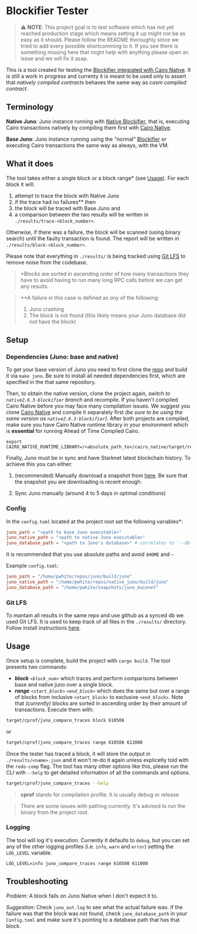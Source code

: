 # Blockifier Tester

> ⚠️ **NOTE**: This project goal is to test software which has not yet reached production stage which means setting it up might not be as easy as it should. Please follow the README thoroughly since we tried to add every possible shortcomming to it. If you see there is something missing here that might help with anything please open an issue and we will fix it asap.

This is a tool created for testing the [Blockifier integrated with Cairo Native](https://github.com/NethermindEth/blockifier). It is still a work in progress and currenty it is meant to be used only to assert that _natively compiled contracts_ behaves the same way as _casm compiled contract_.

## Terminology

**Native Juno**: Juno instance running with [Native Blockifier](https://github.com/NethermindEth/blockifier), that is, executing Cairo transactions natively by compiling them first with [Cairo Native](https://github.com/lambdaclass/cairo_native).

**Base Juno**: Juno instance running using the "normal" [Blockifier](https://github.com/starkware-libs/blockifier) or executing Cairo transactions the same way as always, with the VM.

## What it does

The tool takes either a single block or a block range\* (see [Usage](#usage)).
For each block it will:

1. attempt to trace the block with Native Juno
2. if the trace had no failures\*\* then
3. the block will be traced with Base Juno and
4. a comparison between the two results will be written in `./results/trace-<block_number>`.

Otherwise, if there was a failure, the block will be scanned (using binary search) until the faulty transaction is found. The report will be written in `./results/block-<block_number>`.

Please note that everything in `./results/` is being tracked using [Git LFS](#git-lfs) to remove noise from the codebase.

> \*Blocks are sorted in ascending order of how many transactions they have to avoid having to run many long RPC calls before we can get any results.

> \*\*A failure in this case is defined as _any_ of the following:
>
> 1. Juno crashing
> 2. The block is not found (this likely means your Juno database did not have the block)

## Setup

### Dependencies (Juno: base and native)

To get your base version of Juno you need to first clone the [repo](https://github.com/NethermindEth/juno) and build it via `make juno`. Be sure to install all needed dependencies first, which are specified in the that same repository.

Then, to obtain the native version, clone the project again, _switch to `native2.6.3-blockifier` branch_ and recompile. If you haven't compiled Cairo Native before you may face many compilation issues. We suggest you clone [Cairo Native](https://github.com/lambdaclass/cairo_native) and compile it separately first _(be sure to be using the same version as `native2.6.3-blockifier`)_. After both projects are compiled, make sure you have Cairo Native runtime library in your environment which is **essential** for running Ahead of Time Compiled Cairo.

```
export CAIRO_NATIVE_RUNTIME_LIBRARY=/<absolute_path_to>/cairo_native/target/release/libcairo_native_runtime.a
```

Finally, Juno must be in sync and have Starknet latest blockchain history. To achieve this you can either:

1. (recommended) Manually download a snapshot from [here](https://github.com/NethermindEth/juno). Be sure that the snapshot you are downloading is recent enough.

2. Sync Juno manually (around 4 to 5 days in optimal conditions)

### Config

In the `config.toml` located at the project root set the following variables\*:

```toml
juno_path = "<path to base Juno executable>"
juno_native_path = "<path to native Juno executable>"
juno_database_path = "<path to Juno's database>" # correlates to `--db-path` argument passed to Juno
```

It is recommended that you use absolute paths and avoid `$HOME` and `~`

Example `config.toml`:

```toml
juno_path = "/home/pwhite/repos/juno/build/juno"
juno_native_path = "/home/pwhite/repos/native_juno/build/juno"
juno_database_path = "/home/pwhite/snapshots/juno_mainnet"
```

### Git LFS

To mantain all results in the same repo and use github as a synced db we used Git LFS. It is used to keep track of all files in the `./results/` directory. Follow install instructions [here](https://git-lfs.com/).

## Usage

Once setup is complete, build the project with `cargo build`. The tool presents two commands:

- _**block** `<block_num>`_ which traces and perform comparisons between base and native juno over a single block.
- _**range** `<start_block>` `<end_block>`_ which does the same but over a range of blocks from inclusive `<start_block>` to exclusive `<end_block>`. Note that _(currently)_ blocks are sorted in ascending order by their amount of transactions.
  Execute them with:

```bash
target/cprof/juno_compare_traces block 610508
```

or

```bash
target/cprof/juno_compare_traces range 610508 611000
```

Once the tester has traced a block, it will store the output in `./results/<name>.json` and it won't re-do it again unless explicetly told with the `redo-comp` flag.
The tool has many other options like this, please run the CLI with `--help` to get detailed information of all the commands and options.

```bash
target/cprof/juno_compare_traces --help
```

> **cprof** stands for compilation profile. It is usually debug or release

> There are some issues with pathing currently. It's advised to run the binary from the project root.

### Logging

The tool will log it's execution. Currently it defaults to `debug`, but you can set any of the other logging profiles (i.e. `info`, `warn` and `error`) setting the `LOG_LEVEL` variable.

```
LOG_LEVEL=info juno_compare_traces range 610508 611000
```

## Troubleshooting

_Problem_: A block fails on Juno Native when I don't expect it to.

_Suggestion_: Check `juno_out.log` to see what the actual failure was. If the failure was that the block was not found, check `juno_database_path` in your `Config.toml` and make sure it's pointing to a database path that has that block.
